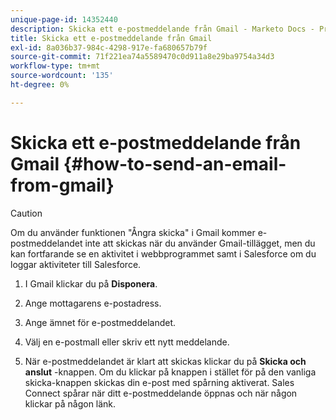 ```yaml
---
unique-page-id: 14352440
description: Skicka ett e-postmeddelande från Gmail - Marketo Docs - Produktdokumentation
title: Skicka ett e-postmeddelande från Gmail
exl-id: 8a036b37-984c-4298-917e-fa680657b79f
source-git-commit: 71f221ea74a5589470c0d911a8e29ba9754a34d3
workflow-type: tm+mt
source-wordcount: '135'
ht-degree: 0%

---
```


# Skicka ett e-postmeddelande från Gmail {#how-to-send-an-email-from-gmail}

>[!CAUTION]
>
>Om du använder funktionen &quot;Ångra skicka&quot; i Gmail kommer e-postmeddelandet inte att skickas när du använder Gmail-tillägget, men du kan fortfarande se en aktivitet i webbprogrammet samt i Salesforce om du loggar aktiviteter till Salesforce.

1. I Gmail klickar du på **Disponera**.

1. Ange mottagarens e-postadress.

1. Ange ämnet för e-postmeddelandet.

1. Välj en e-postmall eller skriv ett nytt meddelande.

1. När e-postmeddelandet är klart att skickas klickar du på **Skicka och anslut** -knappen. Om du klickar på knappen i stället för på den vanliga skicka-knappen skickas din e-post med spårning aktiverat. Sales Connect spårar när ditt e-postmeddelande öppnas och när någon klickar på någon länk.

